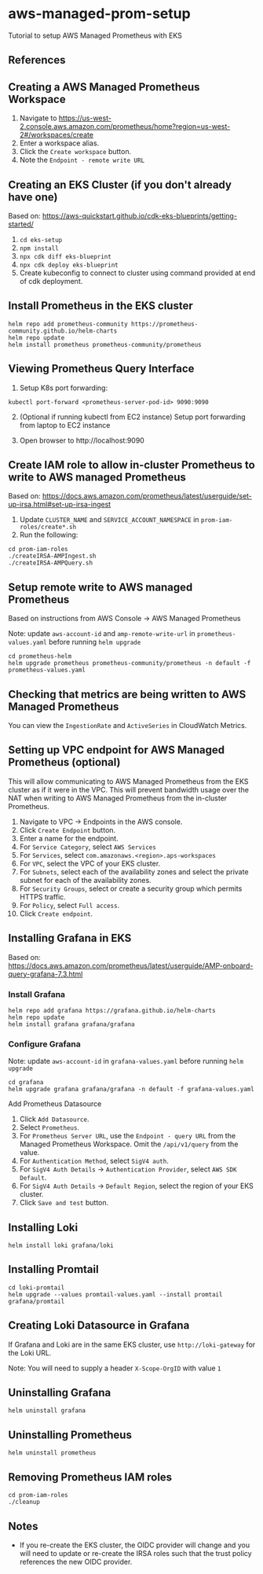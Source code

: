 # aws-managed-prom-setup

Tutorial to setup AWS Managed Prometheus with EKS

## References

## Creating a AWS Managed Prometheus Workspace

1. Navigate to https://us-west-2.console.aws.amazon.com/prometheus/home?region=us-west-2#/workspaces/create
2. Enter a workspace alias.
3. Click the `Create workspace` button.
4. Note the `Endpoint - remote write URL`

## Creating an EKS Cluster (if you don't already have one)

Based on: https://aws-quickstart.github.io/cdk-eks-blueprints/getting-started/

1. `cd eks-setup`
2. `npm install`
3. `npx cdk diff eks-blueprint`
4. `npx cdk deploy eks-blueprint`
5. Create kubeconfig to connect to cluster using command provided at end of cdk deployment.

## Install Prometheus in the EKS cluster

```
helm repo add prometheus-community https://prometheus-community.github.io/helm-charts
helm repo update
helm install prometheus prometheus-community/prometheus
```

## Viewing Prometheus Query Interface

1. Setup K8s port forwarding:

```
kubectl port-forward <prometheus-server-pod-id> 9090:9090
```

2. (Optional if running kubectl from EC2 instance) Setup port forwarding from laptop to EC2 instance

3. Open browser to http://localhost:9090

## Create IAM role to allow in-cluster Prometheus to write to AWS managed Prometheus

Based on: https://docs.aws.amazon.com/prometheus/latest/userguide/set-up-irsa.html#set-up-irsa-ingest

1. Update `CLUSTER_NAME` and `SERVICE_ACCOUNT_NAMESPACE` in `prom-iam-roles/create*.sh`
2. Run the following:

```
cd prom-iam-roles
./createIRSA-AMPIngest.sh
./createIRSA-AMPQuery.sh
```

## Setup remote write to AWS managed Prometheus

Based on instructions from AWS Console -> AWS Managed Prometheus

Note: update `aws-account-id` and `amp-remote-write-url` in `prometheus-values.yaml` before running `helm upgrade`

```
cd prometheus-helm
helm upgrade prometheus prometheus-community/prometheus -n default -f prometheus-values.yaml
```

## Checking that metrics are being written to AWS Managed Prometheus

You can view the `IngestionRate` and `ActiveSeries` in CloudWatch Metrics.

## Setting up VPC endpoint for AWS Managed Prometheus (optional)

This will allow communicating to AWS Managed Prometheus from the EKS cluster as if it were in the VPC. This will prevent bandwidth usage over the NAT when writing to AWS Managed Prometheus from the in-cluster Prometheus.

1. Navigate to VPC -> Endpoints in the AWS console.
2. Click `Create Endpoint` button.
3. Enter a name for the endpoint.
4. For `Service Category`, select `AWS Services`
5. For `Services`, select `com.amazonaws.<region>.aps-workspaces`
6. For `VPC`, select the VPC of your EKS cluster.
7. For `Subnets`, select each of the availability zones and select the private subnet for each of the availability zones.
8. For `Security Groups`, select or create a security group which permits HTTPS traffic.
9. For `Policy`, select `Full access`.
10. Click `Create endpoint`.

## Installing Grafana in EKS

Based on: https://docs.aws.amazon.com/prometheus/latest/userguide/AMP-onboard-query-grafana-7.3.html

### Install Grafana

```
helm repo add grafana https://grafana.github.io/helm-charts
helm repo update
helm install grafana grafana/grafana
```

### Configure Grafana

Note: update `aws-account-id` in `grafana-values.yaml` before running `helm upgrade`

```
cd grafana
helm upgrade grafana grafana/grafana -n default -f grafana-values.yaml
```

Add Prometheus Datasource

1. Click `Add Datasource`.
2. Select `Prometheus`.
3. For `Prometheus Server URL`, use the `Endpoint - query URL` from the Managed Prometheus Workspace. Omit the `/api/v1/query` from the value.
4. For `Authentication Method`, select `SigV4 auth`.
5. For `SigV4 Auth Details` -> `Authentication Provider`, select `AWS SDK Default`.
6. For `SigV4 Auth Details` -> `Default Region`, select the region of your EKS cluster.
7. Click `Save and test` button.

## Installing Loki

```
helm install loki grafana/loki
```

## Installing Promtail

```
cd loki-promtail
helm upgrade --values promtail-values.yaml --install promtail grafana/promtail
```

## Creating Loki Datasource in Grafana

If Grafana and Loki are in the same EKS cluster, use `http://loki-gateway` for the Loki URL.

Note: You will need to supply a header `X-Scope-OrgID` with value `1`

## Uninstalling Grafana

```
helm uninstall grafana
```

## Uninstalling Prometheus

```
helm uninstall prometheus
```

## Removing Prometheus IAM roles

```
cd prom-iam-roles
./cleanup
```

## Notes

- If you re-create the EKS cluster, the OIDC provider will change and you will need to
  update or re-create the IRSA roles such that the trust policy references the new OIDC provider.
